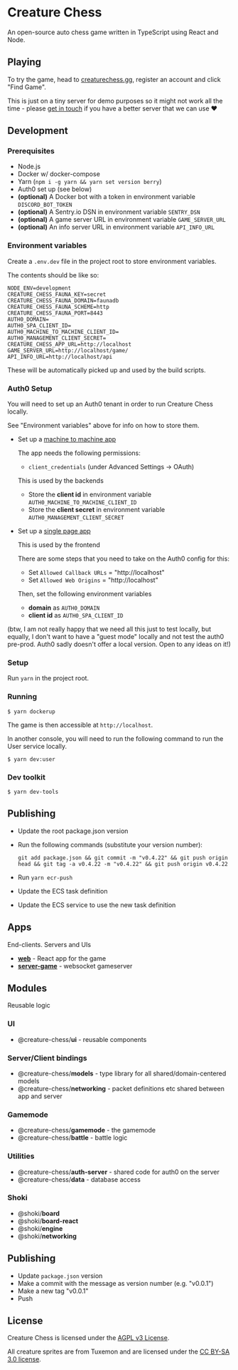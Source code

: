 # Creature Chess

An open-source auto chess game written in TypeScript using React and Node.

## Playing

To try the game, head to [creaturechess.gg](https://creaturechess.gg), register an account and click "Find Game".

This is just on a tiny server for demo purposes so it might not work all the time - please [get in touch](mailto:jameskmonger@hotmail.co.uk) if you have a better server that we can use :heart:

## Development

### Prerequisites

- Node.js
- Docker w/ docker-compose
- Yarn (`npm i -g yarn && yarn set version berry`)
- Auth0 set up (see below)
- **(optional)** A Docker bot with a token in environment variable `DISCORD_BOT_TOKEN`
- **(optional)** A Sentry.io DSN in environment variable `SENTRY_DSN`
- **(optional)** A game server URL in environment variable `GAME_SERVER_URL`
- **(optional)** An info server URL in environment variable `API_INFO_URL`

### Environment variables

Create a `.env.dev` file in the project root to store environment variables.

The contents should be like so:

```
NODE_ENV=development
CREATURE_CHESS_FAUNA_KEY=secret
CREATURE_CHESS_FAUNA_DOMAIN=faunadb
CREATURE_CHESS_FAUNA_SCHEME=http
CREATURE_CHESS_FAUNA_PORT=8443
AUTH0_DOMAIN=
AUTH0_SPA_CLIENT_ID=
AUTH0_MACHINE_TO_MACHINE_CLIENT_ID=
AUTH0_MANAGEMENT_CLIENT_SECRET=
CREATURE_CHESS_APP_URL=http://localhost
GAME_SERVER_URL=http://localhost/game/
API_INFO_URL=http://localhost/api
```

These will be automatically picked up and used by the build scripts.

### Auth0 Setup

You will need to set up an Auth0 tenant in order to run Creature Chess locally.

See "Environment variables" above for info on how to store them.

- Set up a [machine to machine app](https://auth0.com/docs/applications/set-up-an-application/register-machine-to-machine-applications)

  The app needs the following permissions:

  - `client_credentials` (under Advanced Settings -> OAuth)

  This is used by the backends

  - Store the **client id** in environment variable `AUTH0_MACHINE_TO_MACHINE_CLIENT_ID`
  - Store the **client secret** in environment variable `AUTH0_MANAGEMENT_CLIENT_SECRET`

- Set up a [single page app](https://auth0.com/docs/applications/set-up-an-application/register-single-page-app)

  This is used by the frontend

  There are some steps that you need to take on the Auth0 config for this:

  - Set `Allowed Callback URLs` = "http://localhost"
  - Set `Allowed Web Origins` = "http://localhost"

  Then, set the following environment variables

  - **domain** as `AUTH0_DOMAIN`
  - **client id** as `AUTH0_SPA_CLIENT_ID`

(btw, I am not really happy that we need all this just to test locally, but equally, I don't want to have a "guest mode" locally and not test the auth0 pre-prod. Auth0 sadly doesn't offer a local version. Open to any ideas on it!)

### Setup

Run `yarn` in the project root.

### Running

```shell
$ yarn dockerup
```

The game is then accessible at `http://localhost`.

In another console, you will need to run the following command to run the User service locally.

```shell
$ yarn dev:user
```

### Dev toolkit

```shell
$ yarn dev-tools
```

## Publishing

- Update the root package.json version
- Run the following commands (substitute your version number):

  ```
  git add package.json && git commit -m "v0.4.22" && git push origin head && git tag -a v0.4.22 -m "v0.4.22" && git push origin v0.4.22
  ```

- Run `yarn ecr-push`
- Update the ECS task definition
- Update the ECS service to use the new task definition

## Apps

End-clients. Servers and UIs

- [**web**](./apps/web/README.md) - React app for the game
- [**server-game**](./apps/server-game/README.md) - websocket gameserver

## Modules

Reusable logic

### UI

- \@creature-chess/**ui** - reusable components

### Server/Client bindings

- \@creature-chess/**models** - type library for all shared/domain-centered models
- \@creature-chess/**networking** - packet definitions etc shared between app and server

### Gamemode

- \@creature-chess/**gamemode** - the gamemode
- \@creature-chess/**battle** - battle logic

### Utilities

- \@creature-chess/**auth-server** - shared code for auth0 on the server
- \@creature-chess/**data** - database access

### Shoki

- \@shoki/**board**
- \@shoki/**board-react**
- \@shoki/**engine**
- \@shoki/**networking**

## Publishing

- Update `package.json` version
- Make a commit with the message as version number (e.g. "v0.0.1")
- Make a new tag "v0.0.1"
- Push

## License

Creature Chess is licensed under the [AGPL v3 License](LICENSE).

All creature sprites are from Tuxemon and are licensed under the [CC BY-SA 3.0 license](https://creativecommons.org/licenses/by-sa/3.0/).
